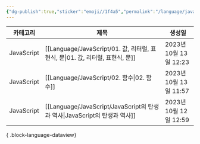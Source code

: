 ```yaml
---
{"dg-publish":true,"sticker":"emoji//1f4a5","permalink":"/language/java-script/","dgPassFrontmatter":true,"noteIcon":""}
---
```


| 카테고리       | 제목                                                                | 생성일                 |
| ---------- | ----------------------------------------------------------------- | ------------------- |
| JavaScript | [[Language/JavaScript/01. 값, 리터럴, 표현식, 문\|01. 값, 리터럴, 표현식, 문]] | 2023년 10월 13일 12:23 |
| JavaScript | [[Language/JavaScript/02. 함수\|02. 함수]]                         | 2023년 10월 13일 11:57 |
| JavaScript | [[Language/JavaScript/JavaScript의 탄생과 역사\|JavaScript의 탄생과 역사]] | 2023년 10월 12일 12:59 |

{ .block-language-dataview}
